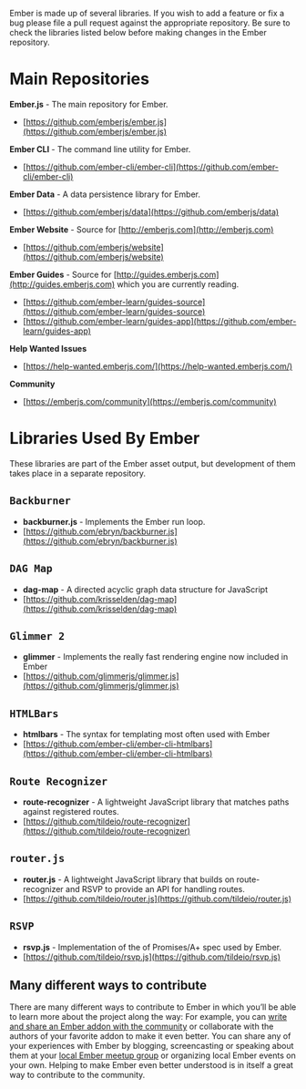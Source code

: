 Ember is made up of several libraries. If you wish to add a feature or fix a bug please file a pull request against the appropriate repository. Be sure to check the libraries listed below before making changes in the Ember repository.

# Main Repositories
**Ember.js** - The main repository for Ember.

* [https://github.com/emberjs/ember.js](https://github.com/emberjs/ember.js)

**Ember CLI** - The command line utility for Ember.

* [https://github.com/ember-cli/ember-cli](https://github.com/ember-cli/ember-cli)

**Ember Data** - A data persistence library for Ember.

* [https://github.com/emberjs/data](https://github.com/emberjs/data)

**Ember Website** - Source for [http://emberjs.com](http://emberjs.com)

* [https://github.com/emberjs/website](https://github.com/emberjs/website)

**Ember Guides** - Source for [http://guides.emberjs.com](http://guides.emberjs.com) which you are currently reading.

* [https://github.com/ember-learn/guides-source](https://github.com/ember-learn/guides-source)
* [https://github.com/ember-learn/guides-app](https://github.com/ember-learn/guides-app)

**Help Wanted Issues**
* [https://help-wanted.emberjs.com/](https://help-wanted.emberjs.com/)

**Community**
* [https://emberjs.com/community](https://emberjs.com/community)

# Libraries Used By Ember

These libraries are part of the Ember asset output, but development of them takes place in a separate repository.

## `Backburner`
* **backburner.js** - Implements the Ember run loop.
* [https://github.com/ebryn/backburner.js](https://github.com/ebryn/backburner.js)

## `DAG Map`
* **dag-map** - A directed acyclic graph data structure for JavaScript
* [https://github.com/krisselden/dag-map](https://github.com/krisselden/dag-map)

## `Glimmer 2`
* **glimmer** - Implements the really fast rendering engine now included in Ember
* [https://github.com/glimmerjs/glimmer.js](https://github.com/glimmerjs/glimmer.js)

## `HTMLBars`
* **htmlbars** - The syntax for templating most often used with Ember
* [https://github.com/ember-cli/ember-cli-htmlbars](https://github.com/ember-cli/ember-cli-htmlbars)

## `Route Recognizer`

* **route-recognizer** - A lightweight JavaScript library that matches paths against registered routes.
* [https://github.com/tildeio/route-recognizer](https://github.com/tildeio/route-recognizer)

## `router.js`

* **router.js** - A lightweight JavaScript library that builds on route-recognizer and RSVP to provide an API for handling routes.
* [https://github.com/tildeio/router.js](https://github.com/tildeio/router.js)

## `RSVP`

* **rsvp.js** - Implementation of the of Promises/A+ spec used by Ember.
* [https://github.com/tildeio/rsvp.js](https://github.com/tildeio/rsvp.js)

## Many different ways to contribute
There are many different ways to contribute to Ember in which you’ll be able to learn more about the project along the way: For example, you can [write and share an Ember addon with the community](https://ember-cli.com/extending/#developing-addons-and-blueprints) or collaborate with the authors of your favorite addon to make it even better. You can share any of your experiences with Ember by blogging, screencasting or speaking about them at your [local Ember meetup group](https://www.emberjs.com/community/meetups/) or organizing local Ember events on your own. Helping to make Ember even better understood is in itself a great way to contribute to the community.
